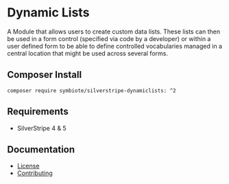 # Dynamic Lists

A Module that allows users to create custom data lists. These lists can then 
be used in a form control (specified via code by a developer) or within a 
user defined form to be able to define controlled vocabularies managed
in a central location that might be used across several forms. 

## Composer Install

```
composer require symbiote/silverstripe-dynamiclists: ^2
```

## Requirements

* SilverStripe 4 & 5

## Documentation

* [License](LICENSE.md)
* [Contributing](CONTRIBUTING.md)

